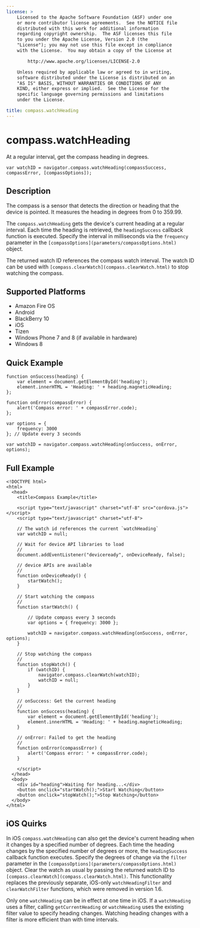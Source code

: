 ```yaml
---
license: >
    Licensed to the Apache Software Foundation (ASF) under one
    or more contributor license agreements.  See the NOTICE file
    distributed with this work for additional information
    regarding copyright ownership.  The ASF licenses this file
    to you under the Apache License, Version 2.0 (the
    "License"); you may not use this file except in compliance
    with the License.  You may obtain a copy of the License at

        http://www.apache.org/licenses/LICENSE-2.0

    Unless required by applicable law or agreed to in writing,
    software distributed under the License is distributed on an
    "AS IS" BASIS, WITHOUT WARRANTIES OR CONDITIONS OF ANY
    KIND, either express or implied.  See the License for the
    specific language governing permissions and limitations
    under the License.

title: compass.watchHeading
---
```


# compass.watchHeading

At a regular interval, get the compass heading in degrees.

    var watchID = navigator.compass.watchHeading(compassSuccess, compassError, [compassOptions]);

## Description

The compass is a sensor that detects the direction or heading that the
device is pointed.  It measures the heading in degrees from 0 to
359.99.

The `compass.watchHeading` gets the device's current heading at a
regular interval. Each time the heading is retrieved, the
`headingSuccess` callback function is executed. Specify the interval
in milliseconds via the `frequency` parameter in the `[compassOptions](parameters/compassOptions.html)`
object.

The returned watch ID references the compass watch interval. The watch
ID can be used with `[compass.clearWatch](compass.clearWatch.html)` to stop watching the compass.

## Supported Platforms

- Amazon Fire OS
- Android
- BlackBerry 10
- iOS
- Tizen
- Windows Phone 7 and 8 (if available in hardware)
- Windows 8

## Quick Example

    function onSuccess(heading) {
        var element = document.getElementById('heading');
        element.innerHTML = 'Heading: ' + heading.magneticHeading;
    };

    function onError(compassError) {
        alert('Compass error: ' + compassError.code);
    };

    var options = {
        frequency: 3000
    }; // Update every 3 seconds

    var watchID = navigator.compass.watchHeading(onSuccess, onError, options);

## Full Example

    <!DOCTYPE html>
    <html>
      <head>
        <title>Compass Example</title>

        <script type="text/javascript" charset="utf-8" src="cordova.js"></script>
        <script type="text/javascript" charset="utf-8">

        // The watch id references the current `watchHeading`
        var watchID = null;

        // Wait for device API libraries to load
        //
        document.addEventListener("deviceready", onDeviceReady, false);

        // device APIs are available
        //
        function onDeviceReady() {
            startWatch();
        }

        // Start watching the compass
        //
        function startWatch() {

            // Update compass every 3 seconds
            var options = { frequency: 3000 };

            watchID = navigator.compass.watchHeading(onSuccess, onError, options);
        }

        // Stop watching the compass
        //
        function stopWatch() {
            if (watchID) {
                navigator.compass.clearWatch(watchID);
                watchID = null;
            }
        }

        // onSuccess: Get the current heading
        //
        function onSuccess(heading) {
            var element = document.getElementById('heading');
            element.innerHTML = 'Heading: ' + heading.magneticHeading;
        }

        // onError: Failed to get the heading
        //
        function onError(compassError) {
            alert('Compass error: ' + compassError.code);
        }

        </script>
      </head>
      <body>
        <div id="heading">Waiting for heading...</div>
        <button onclick="startWatch();">Start Watching</button>
        <button onclick="stopWatch();">Stop Watching</button>
      </body>
    </html>

## iOS Quirks

In iOS `compass.watchHeading` can also get the device's current
heading when it changes by a specified number of degrees. Each time
the heading changes by the specified number of degrees or more, the
`headingSuccess` callback function executes. Specify the degrees of
change via the `filter` parameter in the `[compassOptions](parameters/compassOptions.html)` object.
Clear the watch as usual by passing the returned watch ID to
`[compass.clearWatch](compass.clearWatch.html)`.  This functionality replaces the previously
separate, iOS-only `watchHeadingFilter` and `clearWatchFilter`
functions, which were removed in version 1.6.

Only one `watchHeading` can be in effect at one time in iOS.  If a
`watchHeading` uses a filter, calling `getCurrentHeading` or
`watchHeading` uses the existing filter value to specify heading
changes. Watching heading changes with a filter is more efficient than
with time intervals.
